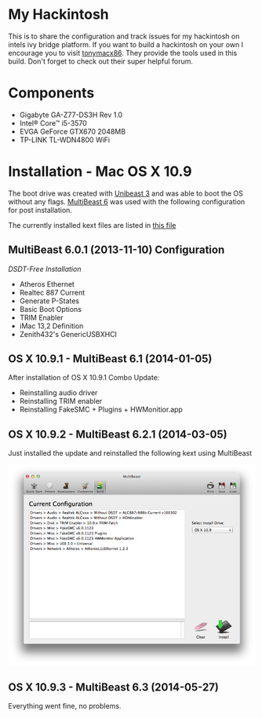 # My Hackintosh

This is to share the configuration and track issues for my hackintosh on intels ivy bridge platform. If you want to build a hackintosh on your own I encourage you to visit [tonymacx86](http://tonymacx86.com). They provide the tools used in this build. Don't forget to check out their super helpful forum. 

# Components

* Gigabyte GA-Z77-DS3H Rev 1.0
* Intel® Core™ i5-3570
* EVGA GeForce GTX670 2048MB
* TP-LINK TL-WDN4800 WiFi

# Installation - Mac OS X 10.9

The boot drive was created with [Unibeast 3](http://www.tonymacx86.com/downloads.php?do=file&id=202) and was able to boot the OS without any flags. [MultiBeast 6](http://www.tonymacx86.com/downloads.php?do=file&id=206) was used with the following configuration for post installation.

The currently installed kext files are listed in [this file](installed_kext.txt)

## MultiBeast 6.0.1 (2013-11-10) Configuration

*DSDT-Free Installation*

* Atheros Ethernet
* Realtec 887 Current
* Generate P-States
* Basic Boot Options
* TRIM Enabler
* iMac 13,2 Definition
* Zenith432's GenericUSBXHCI


## OS X 10.9.1 - MultiBeast 6.1 (2014-01-05) 

After installation of OS X 10.9.1 Combo Update:

* Reinstalling audio driver
* Reinstalling TRIM enabler
* Reinstalling FakeSMC + Plugins + HWMonitior.app

## OS X 10.9.2 - MultiBeast 6.2.1 (2014-03-05)

Just installed the update and reinstalled the following kext using MultiBeast

![MultiBeast Settings](https://github.com/bestimmaa/hackintosh/blob/master/screenshots/1092_update.png?raw=true)

## OS X 10.9.3 - MultiBeast 6.3 (2014-05-27)

Everything went fine, no problems. 
